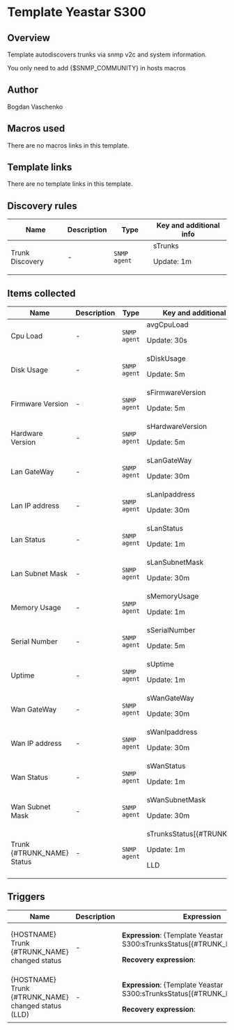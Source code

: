 # Template Yeastar S300

## Overview

Template autodiscovers trunks via snmp v2c and system information.


 


You only need to add {$SNMP\_COMMUNITY} in hosts macros



## Author

Bogdan Vaschenko

## Macros used

There are no macros links in this template.

## Template links

There are no template links in this template.

## Discovery rules

|Name|Description|Type|Key and additional info|
|----|-----------|----|----|
|Trunk Discovery|<p>-</p>|`SNMP agent`|sTrunks<p>Update: 1m</p>|
## Items collected

|Name|Description|Type|Key and additional info|
|----|-----------|----|----|
|Cpu Load|<p>-</p>|`SNMP agent`|avgCpuLoad<p>Update: 30s</p>|
|Disk Usage|<p>-</p>|`SNMP agent`|sDiskUsage<p>Update: 5m</p>|
|Firmware Version|<p>-</p>|`SNMP agent`|sFirmwareVersion<p>Update: 5m</p>|
|Hardware Version|<p>-</p>|`SNMP agent`|sHardwareVersion<p>Update: 5m</p>|
|Lan GateWay|<p>-</p>|`SNMP agent`|sLanGateWay<p>Update: 30m</p>|
|Lan IP address|<p>-</p>|`SNMP agent`|sLanIpaddress<p>Update: 30m</p>|
|Lan Status|<p>-</p>|`SNMP agent`|sLanStatus<p>Update: 1m</p>|
|Lan Subnet Mask|<p>-</p>|`SNMP agent`|sLanSubnetMask<p>Update: 30m</p>|
|Memory Usage|<p>-</p>|`SNMP agent`|sMemoryUsage<p>Update: 1m</p>|
|Serial Number|<p>-</p>|`SNMP agent`|sSerialNumber<p>Update: 5m</p>|
|Uptime|<p>-</p>|`SNMP agent`|sUptime<p>Update: 1m</p>|
|Wan GateWay|<p>-</p>|`SNMP agent`|sWanGateWay<p>Update: 30m</p>|
|Wan IP address|<p>-</p>|`SNMP agent`|sWanIpaddress<p>Update: 30m</p>|
|Wan Status|<p>-</p>|`SNMP agent`|sWanStatus<p>Update: 1m</p>|
|Wan Subnet Mask|<p>-</p>|`SNMP agent`|sWanSubnetMask<p>Update: 30m</p>|
|Trunk {#TRUNK_NAME} Status|<p>-</p>|`SNMP agent`|sTrunksStatus[{#TRUNK_INDEX}]<p>Update: 1m</p><p>LLD</p>|
## Triggers

|Name|Description|Expression|Priority|
|----|-----------|----------|--------|
|{HOSTNAME} Trunk {#TRUNK_NAME} changed status|<p>-</p>|<p>**Expression**: {Template Yeastar S300:sTrunksStatus[{#TRUNK_INDEX}].diff()}=1</p><p>**Recovery expression**: </p>|high|
|{HOSTNAME} Trunk {#TRUNK_NAME} changed status (LLD)|<p>-</p>|<p>**Expression**: {Template Yeastar S300:sTrunksStatus[{#TRUNK_INDEX}].diff()}=1</p><p>**Recovery expression**: </p>|high|
